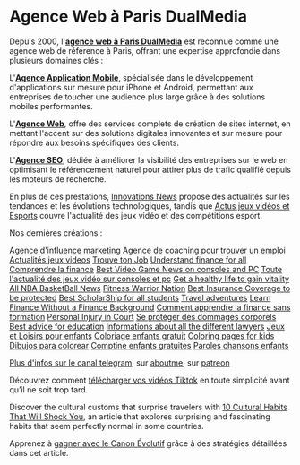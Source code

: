 # Agence Web à Paris DualMedia
Depuis 2000, l'<a href="https://www.valueyournetwork.com/" target="_blank"><strong>agence web à Paris DualMedia</strong></a> est reconnue comme une agence web de référence à Paris, offrant une expertise approfondie dans plusieurs domaines clés :

L'<a href="https://www.dualmedia.fr/agence-application-mobile/" target="_blank"><strong>Agence Application Mobile</strong></a>, spécialisée dans le développement d'applications sur mesure pour iPhone et Android, permettant aux entreprises de toucher une audience plus large grâce à des solutions mobiles performantes.

L'<a href="https://www.dualmedia.fr/agence-web/" target="_blank"><strong>Agence Web</strong></a>, offre des services complets de création de sites internet, en mettant l'accent sur des solutions digitales innovantes et sur mesure pour répondre aux besoins spécifiques des clients.

L'<a href="https://www.dualmedia.fr/agence-seo/" target="_blank"><strong>Agence SEO</strong></a>, dédiée à améliorer la visibilité des entreprises sur le web en optimisant le référencement naturel pour attirer plus de trafic qualifié depuis les moteurs de recherche.

En plus de ces prestations, <a href="https://www.dualmedia.com/" target="_blank">Innovations News</a> propose des actualités sur les tendances et les évolutions technologiques, tandis que <a href="https://www.dualmedia-esports.com/" target="_blank" rel="nofollow noopener noreferrer">Actus jeux vidéos et Esports</a> couvre l'actualité des jeux vidéo et des compétitions esport.


Nos dernières créations :

<a href="https://www.valueyournetwork.com/" target="_blank">Agence d'influence marketing</a>
<a href="https://www.energycoaching.fr/" target="_blank">Agence de coaching pour trouver un emploi</a>
<a href="https://www.only-gaming.fr/" target="_blank">Actualités jeux videos</a>
<a href="https://www.job-emploi.com/" target="_blank">Trouve ton Job</a>
<a href="https://www.dualfinances.com/" target="_blank">Understand finance for all</a>
<a href="https://www.dualfinances.fr/" target="_blank">Comprendre la finance</a>
<a href="https://www.only-gaming.com/" target="_blank">Best Video Game News on consoles and PC</a>
<a href="https://www.only-gaming.fr/" target="_blank">Toute l'actualité des jeux vidéo sur consoles et pc</a>
<a href="https://www.healthylifevitality.com/" target="_blank">Get a healthy life to gain vitality</a>
<a href="https://www.basketball-evolution.com/" target="_blank">All NBA BasketBall News</a>
<a href="https://www.fitnesswarriornation.com/" target="_blank">Fitness Warrior Nation</a>
<a href="https://www.insuranceprofinder.com/" target="_blank">Best Insurance Coverage to be protected</a>
<a href="https://www.scholarshipoverlord.com/" target="_blank">Best ScholarShip for all students</a>
<a href="https://www.traveltoadventures.com/" target="_blank">Travel adventures</a>
<a href="https://www.financetothetop.com/" target="_blank">Learn Finance Without a Finance Background</a>
<a href="https://www.financetothetop.fr/" target="_blank">Comment apprendre la finance sans formation</a>
<a href="https://www.courtinjury.com/" target="_blank">Personal Injury in Court</a>
<a href="https://www.courtinjury.fr/" target="_blank">Se protéger des dommages corporels</a>
<a href="https://www.educationtothetop.com/" target="_blank">Best advice for education</a>
<a href="https://www.infinitelawyer.com/" target="_blank">Informations about all the different lawyers</a>
<a href="https://www.jeux-loisirs-enfants.com/" target="_blank">Jeux et Loisirs pour enfants</a>
<a href="https://www.coloriage-enfants.com/" target="_blank">Coloriage enfants gratuit</a>
<a href="https://www.coloring-kids.com/" target="_blank">Coloring pages for kids</a>
<a href="https://www.dibujos-para-ninos.com/" target="_blank">Dibujos para colorear</a>
<a href="https://www.comptine-enfants.com/" target="_blank">Comptine enfants gratuites</a>
<a href="https://www.paroles-chansons-enfants.com/" target="_blank">Paroles chansons enfants</a>

<a href="https://t.me/s/agence_web_dualmedia" target="_blank">Plus d'infos sur le canal telegram</a>, sur <a href="https://about.me/dualmedia" target="_blank">aboutme</a>, sur <a href="https://www.patreon.com/agencewebparisdualmedia" target="_blank">patreon</a>

Découvrez comment <a href="https://www.valueyournetwork.com/telechargez-vos-videos-tiktok-avant-quil-ne-soit-trop-tard/">télécharger vos vidéos Tiktok</a> en toute simplicité avant qu’il ne soit trop tard.

Discover the cultural customs that surprise travelers with <a href="https://www.traveltoadventures.com/10-cultural-habits-that-will-shock-you-why-do-they-seem-so-normal-abroad/">10 Cultural Habits That Will Shock You</a>, an article that explores surprising and fascinating habits that seem perfectly normal in some countries.

Apprenez à <a href="https://www.dualmedia-esports.com/comment-toujours-gagner-avec-le-canon-evolutif-sur-clash-royale/">gagner avec le Canon Évolutif</a> grâce à des stratégies détaillées dans cet article.


